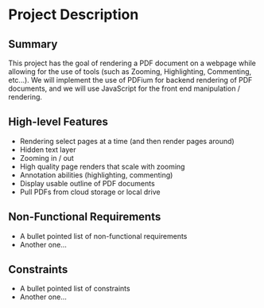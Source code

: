 # Project Description

## Summary

This project has the goal of rendering a PDF document on a webpage while allowing for the use of tools (such as Zooming, Highlighting, Commenting, etc...). We will implement the use of PDFium for backend rendering of PDF documents, and we will use JavaScript for the front end manipulation / rendering.

## High-level Features

- Rendering select pages at a time (and then render pages around)
- Hidden text layer
- Zooming in / out
- High quality page renders that scale with zooming
- Annotation abilities (highlighting, commenting)
- Display usable outline of PDF documents
- Pull PDFs from cloud storage or local drive

## Non-Functional Requirements

- A bullet pointed list of non-functional requirements
- Another one...

## Constraints

- A bullet pointed list of constraints
- Another one...
